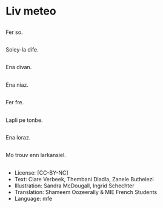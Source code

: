 # Liv meteo

##
Fer so.

##
Soley-la dife.

##
Ena divan.

##
Ena niaz.

##
Fer fre.

##
Lapli pe tonbe.

##
Ena loraz.

##
Mo trouv enn larkansiel.

##
* License: [CC-BY-NC]
* Text: Clare Verbeek, Thembani Dladla, Zanele Buthelezi
* Illustration: Sandra McDougall, Ingrid Schechter
* Translation: Shameem Oozeerally & MIE French Students
* Language: mfe
